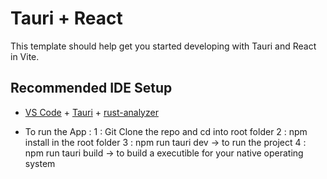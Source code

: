 # Tauri + React

This template should help get you started developing with Tauri and React in Vite.

## Recommended IDE Setup

- [VS Code](https://code.visualstudio.com/) + [Tauri](https://marketplace.visualstudio.com/items?itemName=tauri-apps.tauri-vscode) + [rust-analyzer](https://marketplace.visualstudio.com/items?itemName=rust-lang.rust-analyzer)

- To run the App :
  1 : Git Clone the repo and cd into root folder
  2 : npm install in the root folder
  3 : npm run tauri dev -> to run the project
  4 : npm run tauri build -> to build a executible for your native operating system
